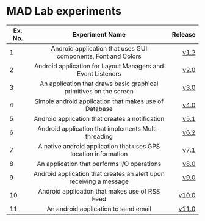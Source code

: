 # MAD Lab experiments

| Ex. No. |                          Experiment Name                           |                                                                 Release |
| ------- | :----------------------------------------------------------------: | ----------------------------------------------------------------------: |
| 1       |   Android application that uses GUI components, Font and Colors    |   [v1.2](https://github.com/KrishnaMoorthy12/mad-lab/releases/tag/v1.2) |
| 2       |    Android application for Layout Managers and Event Listeners     |   [v2.0](https://github.com/KrishnaMoorthy12/mad-lab/releases/tag/v2.0) |
| 3       | An application that draws basic graphical primitives on the screen |   [v3.0](https://github.com/KrishnaMoorthy12/mad-lab/releases/tag/v3.0) |
| 4       |       Simple android application that makes use of Database        |   [v4.0](https://github.com/KrishnaMoorthy12/mad-lab/releases/tag/v4.0) |
| 5       |          Android application that creates a notification           |   [v5.1](https://github.com/KrishnaMoorthy12/mad-lab/releases/tag/v5.1) |
| 6       |        Android application that implements Multi-threading         |   [v6.2](https://github.com/KrishnaMoorthy12/mad-lab/releases/tag/v6.2) |
| 7       |  A native android application that uses GPS location information   |   [v7.1](https://github.com/KrishnaMoorthy12/mad-lab/releases/tag/v7.1) |
| 8       |            An application that performs I/O operations             |   [v8.0](https://github.com/KrishnaMoorthy12/mad-lab/releases/tag/v8.0) |
| 9       | Android application that creates an alert upon receiving a message |   [v9.0](https://github.com/KrishnaMoorthy12/mad-lab/releases/tag/v9.0) |
| 10      |           Android application that makes use of RSS Feed           | [v10.0](https://github.com/KrishnaMoorthy12/mad-lab/releases/tag/v10.0) |
| 11      |                An android application to send email                | [v11.0](https://github.com/KrishnaMoorthy12/mad-lab/releases/tag/v11.0) |

